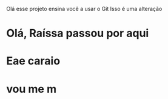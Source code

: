 Olá esse projeto ensina você a usar o Git
Isso é uma alteração

# Olá, Raíssa passou por aqui

# Eae caraio


 # vou me m

